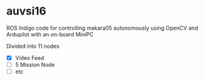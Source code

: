 # auvsi16
ROS Indigo code for controlling makara05 autonomously using OpenCV and Ardupilot with an on-board MiniPC

Divided into 11 nodes
- [x] Video Feed
- [ ] 5 Mission Node
- [ ] etc

